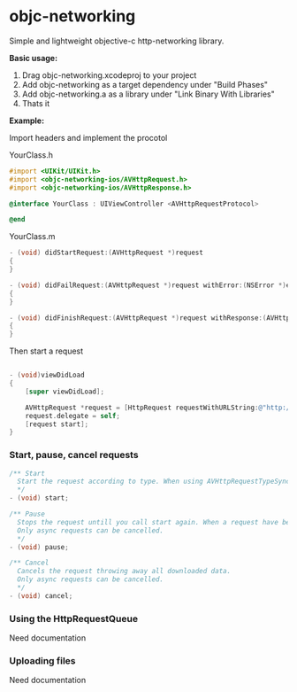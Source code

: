 objc-networking
===============

Simple and lightweight objective-c http-networking library.

**Basic usage:**

1. Drag objc-networking.xcodeproj to your project
2. Add objc-networking as a target dependency under "Build Phases"
3. Add objc-networking.a as a library under "Link Binary With Libraries"
4. Thats it 

**Example:**

Import headers and implement the procotol

YourClass.h
```objective-c
#import <UIKit/UIKit.h>
#import <objc-networking-ios/AVHttpRequest.h>
#import <objc-networking-ios/AVHttpResponse.h>

@interface YourClass : UIViewController <AVHttpRequestProtocol>

@end
```

YourClass.m
```objective-c
- (void) didStartRequest:(AVHttpRequest *)request
{
}

- (void) didFailRequest:(AVHttpRequest *)request withError:(NSError *)error
{
}

- (void) didFinishRequest:(AVHttpRequest *)request withResponse:(AVHttpResponse *)response
{
}
```

Then start a request

```objective-c

- (void)viewDidLoad
{
	[super viewDidLoad];

	AVHttpRequest *request = [HttpRequest requestWithURLString:@"http://lorempixel.com/1920/1920/"];
	request.delegate = self;
	[request start];
}
```

### Start, pause, cancel requests ###

```objective-c
/** Start
  Start the request according to type. When using AVHttpRequestTypeSync this method blocks untill it is done.
  */
- (void) start;

/** Pause
  Stops the request untill you call start again. When a request have been paused it will remember it current position in the download.
  Only async requests can be cancelled.
  */
- (void) pause;

/** Cancel
  Cancels the request throwing away all downloaded data.     
  Only async requests can be cancelled.
  */
- (void) cancel;
```


### Using the HttpRequestQueue ###

Need documentation

### Uploading files ###

Need documentation
